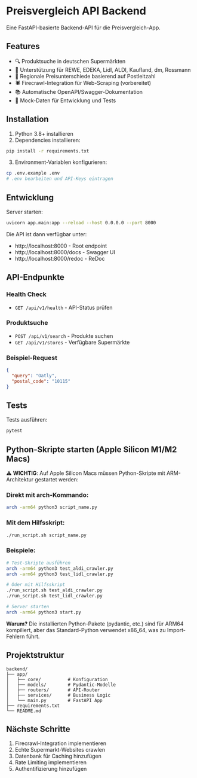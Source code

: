# Preisvergleich API Backend

Eine FastAPI-basierte Backend-API für die Preisvergleich-App.

## Features

- 🔍 Produktsuche in deutschen Supermärkten
- 🏪 Unterstützung für REWE, EDEKA, Lidl, ALDI, Kaufland, dm, Rossmann
- 📍 Regionale Preisunterschiede basierend auf Postleitzahl
- 🕷️ Firecrawl-Integration für Web-Scraping (vorbereitet)
- 📚 Automatische OpenAPI/Swagger-Dokumentation
- 🧪 Mock-Daten für Entwicklung und Tests

## Installation

1. Python 3.8+ installieren
2. Dependencies installieren:
```bash
pip install -r requirements.txt
```

3. Environment-Variablen konfigurieren:
```bash
cp .env.example .env
# .env bearbeiten und API-Keys eintragen
```

## Entwicklung

Server starten:
```bash
uvicorn app.main:app --reload --host 0.0.0.0 --port 8000
```

Die API ist dann verfügbar unter:
- http://localhost:8000 - Root endpoint
- http://localhost:8000/docs - Swagger UI
- http://localhost:8000/redoc - ReDoc

## API-Endpunkte

### Health Check
- `GET /api/v1/health` - API-Status prüfen

### Produktsuche
- `POST /api/v1/search` - Produkte suchen
- `GET /api/v1/stores` - Verfügbare Supermärkte

### Beispiel-Request
```json
{
  "query": "Oatly",
  "postal_code": "10115"
}
```

## Tests

Tests ausführen:
```bash
pytest
```

## Python-Skripte starten (Apple Silicon M1/M2 Macs)

⚠️ **WICHTIG**: Auf Apple Silicon Macs müssen Python-Skripte mit ARM-Architektur gestartet werden:

### Direkt mit arch-Kommando:
```bash
arch -arm64 python3 script_name.py
```

### Mit dem Hilfsskript:
```bash
./run_script.sh script_name.py
```

### Beispiele:
```bash
# Test-Skripte ausführen
arch -arm64 python3 test_aldi_crawler.py
arch -arm64 python3 test_lidl_crawler.py

# Oder mit Hilfsskript
./run_script.sh test_aldi_crawler.py
./run_script.sh test_lidl_crawler.py

# Server starten
arch -arm64 python3 start.py
```

**Warum?** Die installierten Python-Pakete (pydantic, etc.) sind für ARM64 kompiliert, aber das Standard-Python verwendet x86_64, was zu Import-Fehlern führt.

## Projektstruktur

```
backend/
├── app/
│   ├── core/          # Konfiguration
│   ├── models/        # Pydantic-Modelle
│   ├── routers/       # API-Router
│   ├── services/      # Business Logic
│   └── main.py        # FastAPI App
├── requirements.txt
└── README.md
```

## Nächste Schritte

1. Firecrawl-Integration implementieren
2. Echte Supermarkt-Websites crawlen
3. Datenbank für Caching hinzufügen
4. Rate Limiting implementieren
5. Authentifizierung hinzufügen 